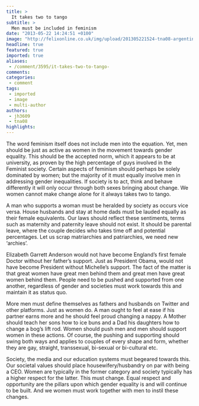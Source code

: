 ```yaml
---
title: >
  It takes two to tango
subtitle: >
  Men must be included in feminism
date: "2013-05-22 14:24:51 +0100"
image: "http://felixonline.co.uk/img/upload/201305221524-tna08-argentine-tango-dance-natalie-lowe-scott-maslen-strictly-come-dancing-tango-favim.com-99492.jpg"
headline: true
featured: true
imported: true
aliases:
 - /comment/3595/it-takes-two-to-tango-
comments:
categories:
 - comment
tags:
 - imported
 - image
 - multi-author
authors:
 - jh3609
 - tna08
highlights:
---
```


The word feminism itself does not include men into the equation. Yet, men should be just as active as women in the movement towards gender equality. This should be the accepted norm, which it appears to be at university, as proven by the high percentage of guys involved in the Feminist society. Certain aspects of feminism should perhaps be solely dominated by women; but the majority of it must equally involve men in addressing gender inequalities. If society is to act, think and behave differently it will only occur through both sexes bringing about change. We women cannot make change alone for it always takes two to tango.

A man who supports a woman must be heralded by society as occurs vice versa. House husbands and stay at home dads must be lauded equally as their female equivalents. Our laws should reflect these sentiments, terms such as maternity and paternity leave should not exist. It should be parental leave, where the couple decides who takes time off and potential percentages. Let us scrap matriarchies and patriarchies, we need new ‘archies’.

Elizabeth Garrett Anderson would not have become England’s first female Doctor without her father’s support. Just as President Obama, would not have become President without Michelle’s support. The fact of the matter is that great women have great men behind them and great men have great women behind them. People need to be pushed and supported from one another, regardless of gender and societies must work towards this and maintain it as status quo.

More men must define themselves as fathers and husbands on Twitter and other platforms. Just as women do. A man ought to feel at ease if his partner earns more and he should feel proud changing a nappy. A Mother should teach her sons how to ice buns and a Dad his daughters how to change a bog’s lift rod. Women should push men and men should support women in these actions. Of course, the pushing and supporting should swing both ways and applies to couples of every shape and form, whether they are gay, straight, transsexual, bi-sexual or bi-cultural etc.

Society, the media and our education systems must begeared towards this. Our societal values should place housewifery/husbandry on par with being a CEO. Women are typically in the former category and society typically has a higher respect for the latter. This must change. Equal respect and opportunity are the pillars upon which gender equality is and will continue to be built. And we women must work together with men to instil these changes.
